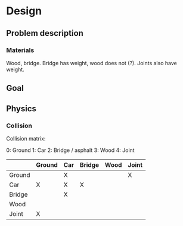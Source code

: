 # Design

## Problem description

### Materials

Wood, bridge. Bridge has weight, wood does not (?). Joints also have weight.

## Goal

## Physics


### Collision

Collision matrix:

0: Ground
1: Car
2: Bridge / asphalt
3: Wood
4: Joint


|           | Ground    | Car   | Bridge    | Wood  | Joint     |
|-----------|-----------|-------|-----------|-------|-----------|
| Ground    |           | X     |           |       | X         |
| Car       | X         | X     | X         |       |           |
| Bridge    |           | X     |           |       |           |
| Wood      |           |       |           |       |           |
| Joint     | X         |       |           |       |           |

